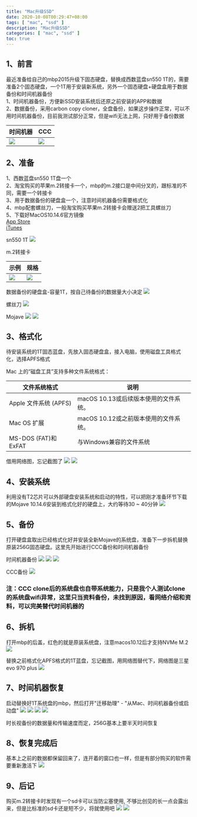 ```yaml
---
title: "Mac升级SSD"
date: 2020-10-08T00:29:47+08:00
tags: [ "mac", "ssd" ]
description: "Mac升级SSD"
categories: [ "mac", "ssd" ]
toc: true
---
```


## 1、前言
最近准备给自己的mbp2015升级下固态硬盘，替换成西数蓝盘sn550 1T的，需要准备2个固态硬盘，一个1T用于安装新系统，另外一个固态硬盘+硬盘盒用于数据备份和时间机器备份  
1、时间机器备份，方便新SSD安装系统后还原之前安装的APP和数据  
2、数据备份，采用carbon copy cloner，全盘备份，如果这步操作正常，可以不用时间机器备份，目前我测试部分正常，但是wifi无法上网，只好用于备份数据  

时间机器|CCC
|-|-|
![](/posts/ssd/time_machine_logo.png)|![](/posts/ssd/clone.png)

## 2、准备
1、西数蓝盘sn550 1T盘一个  
2、淘宝购买的苹果m.2转接卡一个，mbp的m.2接口是中间分叉的，跟标准的不同，需要一个转接卡  
3、用于数据备份的硬盘盒一个，注意时间机器备份需要格式化  
4、mbp配套螺丝刀，一般淘宝购买苹果m.2转接卡会赠送2把工具螺丝刀  
5、下载好MacOS10.14.6官方镜像  
[App Store](https://apps.apple.com/cn/app/macos-mojave/id1398502828?ls=1&mt=12)  
[iTunes](https://itunes.apple.com/cn/app/macos-mojave/id1398502828?ls=1&mt=12)

sn550 1T
![](/posts/ssd/sn550_1T.JPG)

m.2转接卡

示例|规格
|-|-|
![](/posts/ssd/m.2_demo.JPG)|![](/posts/ssd/m.2_change.JPG)

数据备份的硬盘盒-容量1T，按自己待备份的数据量大小决定
![](/posts/ssd/disk_manager.JPG)

螺丝刀
![](/posts/ssd/tools.png)

Mojave
![](/posts/ssd/mojave_appstore.webp)
![](/posts/ssd/mojave_download.webp)

## 3、格式化
待安装系统的1T固态蓝盘，先放入固态硬盘盒，接入电脑，使用磁盘工具格式化，选择APFS格式

Mac 上的“磁盘工具”支持多种文件系统格式：  

文件系统格式|说明
|-|-|
Apple 文件系统 (APFS)|macOS 10.13或后续版本使用的文件系统。
Mac OS 扩展|macOS 10.12或之前版本使用的文件系统。
MS-DOS (FAT)和ExFAT|与Windows兼容的文件系统

借用网络图，忘记截图了
![](/posts/ssd/format.png)
![](/posts/ssd/format_complate.png)

## 4、安装系统
利用没有T2芯片可以外部硬盘安装系统和启动的特性，可以把刚才准备环节下载的Mojave 10.14.6安装到格式化好的硬盘上，大约等待30 ~ 40分钟
![](/posts/ssd/install_mojave.png)

## 5、备份
打开硬盘盒取出已经格式化好并安装全新Mojave的系统盘，准备下一步拆机替换原装256G固态硬盘。这里先开始进行CCC备份和时间机器备份

时间机器备份
![](/posts/ssd/time_machine.jpg)
![](/posts/ssd/usb_disk.jpg)
![](/posts/ssd/time_machine_complate.png)

CCC备份
![](/posts/ssd/ccc_copy.png)

### 注：CCC clone后的系统盘也自带系统能力，只是我个人测试clone的系统盘wifi异常，这里只当资料备份，未找到原因，看网络介绍和资料，可以完美替代时间机器的

## 6、拆机
打开mbp的后盖，红色的就是原装系统盘，注意macos10.12后才支持NVMe M.2
![](/posts/ssd/old.png)

替换之前格式化APFS格式的1T蓝盘，忘记截图，用网络图替代下，网络图是三星evo 970 plus
![](/posts/ssd/demo.jpg)

## 7、时间机器恢复
启动替换好1T系统盘的mbp，然后打开"迁移助理" - "从Mac、时间机器备份或启动盘"
![](/posts/ssd/restore_begin.jpg)
![](/posts/ssd/restore_second.jpg)
![](/posts/ssd/restore_third.jpg)
![](/posts/ssd/restore_four.jpg)

时长视备份的数据量和传输速度而定，256G基本上要半天时间恢复

## 8、恢复完成后
基本上之前的数据都保留回来了，连开着的窗口也一样，但是有部分购买的软件需要重新激活下
![](/posts/ssd/system.png)

## 9、后记
购买m.2转接卡时发现有一个sd卡可以当防尘塞使用, 不够比创见的长一点会露出来，但是比标准的sd卡还是短不少，将就使用吧
![](/posts/ssd/sd.JPG)
![](/posts/ssd/sd_mbp.JPG)
